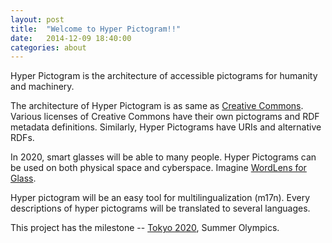 ```yaml
---
layout: post
title:  "Welcome to Hyper Pictogram!!"
date:   2014-12-09 18:40:00
categories: about
---
```


Hyper Pictogram is the architecture of accessible pictograms for humanity and machinery.

The architecture of Hyper Pictogram is as same as [Creative Commons]. Various licenses of Creative Commons have their own pictograms and RDF metadata definitions. Similarly, Hyper Pictograms have URIs and alternative RDFs.

In 2020, smart glasses will be able to many people. Hyper Pictograms can be used on both physical space and cyberspace. Imagine [WordLens for Glass].

Hyper pictogram will be an easy tool for multilingualization (m17n). Every descriptions of hyper pictograms will be translated to several languages.

This project has the milestone -- [Tokyo 2020], Summer Olympics.

[Creative Commons]: http://creativecommons.org/
[Tokyo 2020]: http://tokyo2020.jp/en/
[WordLens for Glass]: https://www.youtube.com/watch?v=pZKWW3rzT2Q
